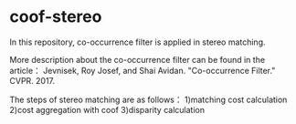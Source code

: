 # coof-stereo

In this repository, co-occurrence filter is applied in stereo matching.

More description about the co-occurrence filter can be found in the article：
Jevnisek, Roy Josef, and Shai Avidan. "Co-occurrence Filter." CVPR. 2017.

The steps of stereo matching are as follows：
1)matching cost calculation 
2)cost aggregation with coof 
3)disparity calculation
